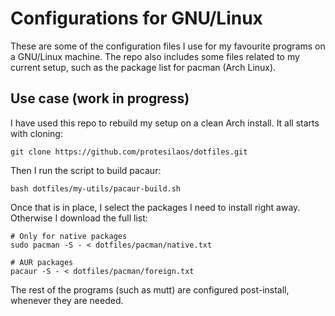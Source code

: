 # Configurations for GNU/Linux

These are some of the configuration files I use for my favourite programs on a GNU/Linux machine. The repo also includes some files related to my current setup, such as the package list for pacman (Arch Linux).

## Use case (work in progress)

I have used this repo to rebuild my setup on a clean Arch install. It all starts with cloning:

```shell
git clone https://github.com/protesilaos/dotfiles.git
```

Then I run the script to build pacaur:

```shell
bash dotfiles/my-utils/pacaur-build.sh
```

Once that is in place, I select the packages I need to install right away. Otherwise I download the full list:

```shell
# Only for native packages
sudo pacman -S - < dotfiles/pacman/native.txt

# AUR packages
pacaur -S - < dotfiles/pacman/foreign.txt
```

The rest of the programs (such as mutt) are configured post-install, whenever they are needed.
